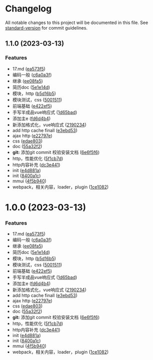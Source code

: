# Changelog

All notable changes to this project will be documented in this file. See [standard-version](https://github.com/conventional-changelog/standard-version) for commit guidelines.

## 1.1.0 (2023-03-13)


### Features

* 17.md ([ea573f5](https://github.com/coderldt/mmui/commit/ea573f57443ddd1fad56756742a87665c468c230))
* 编码一般 ([c6a0a3f](https://github.com/coderldt/mmui/commit/c6a0a3fb9e7142ea986757fa0284626b2735386e))
* 继承 ([ee08fa5](https://github.com/coderldt/mmui/commit/ee08fa5bb316ab082cba809a80bcba98e8b5a2a7))
* 简历doc ([5e1e14d](https://github.com/coderldt/mmui/commit/5e1e14d88fb01f83eb1233e43c11cb98fd3c678f))
* 模块，http ([b5d16b5](https://github.com/coderldt/mmui/commit/b5d16b50321e0d256a0aed253d69c8daacb0d34d))
* 模块测试，css ([5001511](https://github.com/coderldt/mmui/commit/50015116c817cd83fc5f70b180b12bcd99edd714))
* 前端基础 ([e422ef5](https://github.com/coderldt/mmui/commit/e422ef5ca2cd8d9400f25d680b27af5f02972a9e))
* 手写半成品vue响应式 ([1d65bad](https://github.com/coderldt/mmui/commit/1d65bad82f9807b53c3771b3e8ef07f98145bb08))
* 添加主e ([fd6d4b4](https://github.com/coderldt/mmui/commit/fd6d4b4f2f6c0238a0b45369cbc8f746ec348760))
* 新添加格式化，vue响应式 ([2190234](https://github.com/coderldt/mmui/commit/219023449d071aa638ec20c3d970296dff4181b3))
* add http cache finall ([e3ebd53](https://github.com/coderldt/mmui/commit/e3ebd53e3beb361653029f25129acf1a6a23caa3))
* ajax http ([e22797e](https://github.com/coderldt/mmui/commit/e22797e9b7f12df8b5cf1bbdec33d155c0f4d6ee))
* css ([edae803](https://github.com/coderldt/mmui/commit/edae803511dadaaf4c7eec3acb432a2f1c52570d))
* doc ([55a32f2](https://github.com/coderldt/mmui/commit/55a32f2f70cea41d60b3cc11ccd6c0c6a890b646))
* **git:** 添加git commit 校验安装文档 ([6e6f5f6](https://github.com/coderldt/mmui/commit/6e6f5f6db46cef93f417576080ab85f96cef23b0))
* http，性能优化 ([5f1cb7d](https://github.com/coderldt/mmui/commit/5f1cb7dc62576aafed94cd7599de7be5fcfcee2d))
* http内容补充 ([dc3e441](https://github.com/coderldt/mmui/commit/dc3e4410d2ae4622e593cc8b6bd9dbaaa35a0a8c))
* init ([e4d881a](https://github.com/coderldt/mmui/commit/e4d881a430be4a8beb17bc1493e9d86a1b0b7dfe))
* init ([8400a1c](https://github.com/coderldt/mmui/commit/8400a1c3b112ccf5015afd192312cb1ce7a77e31))
* mmui ([4f5b940](https://github.com/coderldt/mmui/commit/4f5b9405ca2f4ccacb2f3bb0734b6943459c2cc1))
* webpack，相关内容，loader，plugin ([1ce1082](https://github.com/coderldt/mmui/commit/1ce108296d24817d6bcf3c57395149ab61f717e7))

# 1.0.0 (2023-03-13)


### Features

* 17.md ([ea573f5](https://github.com/coderldt/mmui/commit/ea573f57443ddd1fad56756742a87665c468c230))
* 编码一般 ([c6a0a3f](https://github.com/coderldt/mmui/commit/c6a0a3fb9e7142ea986757fa0284626b2735386e))
* 继承 ([ee08fa5](https://github.com/coderldt/mmui/commit/ee08fa5bb316ab082cba809a80bcba98e8b5a2a7))
* 简历doc ([5e1e14d](https://github.com/coderldt/mmui/commit/5e1e14d88fb01f83eb1233e43c11cb98fd3c678f))
* 模块，http ([b5d16b5](https://github.com/coderldt/mmui/commit/b5d16b50321e0d256a0aed253d69c8daacb0d34d))
* 模块测试，css ([5001511](https://github.com/coderldt/mmui/commit/50015116c817cd83fc5f70b180b12bcd99edd714))
* 前端基础 ([e422ef5](https://github.com/coderldt/mmui/commit/e422ef5ca2cd8d9400f25d680b27af5f02972a9e))
* 手写半成品vue响应式 ([1d65bad](https://github.com/coderldt/mmui/commit/1d65bad82f9807b53c3771b3e8ef07f98145bb08))
* 添加主e ([fd6d4b4](https://github.com/coderldt/mmui/commit/fd6d4b4f2f6c0238a0b45369cbc8f746ec348760))
* 新添加格式化，vue响应式 ([2190234](https://github.com/coderldt/mmui/commit/219023449d071aa638ec20c3d970296dff4181b3))
* add http cache finall ([e3ebd53](https://github.com/coderldt/mmui/commit/e3ebd53e3beb361653029f25129acf1a6a23caa3))
* ajax http ([e22797e](https://github.com/coderldt/mmui/commit/e22797e9b7f12df8b5cf1bbdec33d155c0f4d6ee))
* css ([edae803](https://github.com/coderldt/mmui/commit/edae803511dadaaf4c7eec3acb432a2f1c52570d))
* doc ([55a32f2](https://github.com/coderldt/mmui/commit/55a32f2f70cea41d60b3cc11ccd6c0c6a890b646))
* **git:** 添加git commit 校验安装文档 ([6e6f5f6](https://github.com/coderldt/mmui/commit/6e6f5f6db46cef93f417576080ab85f96cef23b0))
* http，性能优化 ([5f1cb7d](https://github.com/coderldt/mmui/commit/5f1cb7dc62576aafed94cd7599de7be5fcfcee2d))
* http内容补充 ([dc3e441](https://github.com/coderldt/mmui/commit/dc3e4410d2ae4622e593cc8b6bd9dbaaa35a0a8c))
* init ([e4d881a](https://github.com/coderldt/mmui/commit/e4d881a430be4a8beb17bc1493e9d86a1b0b7dfe))
* init ([8400a1c](https://github.com/coderldt/mmui/commit/8400a1c3b112ccf5015afd192312cb1ce7a77e31))
* mmui ([4f5b940](https://github.com/coderldt/mmui/commit/4f5b9405ca2f4ccacb2f3bb0734b6943459c2cc1))
* webpack，相关内容，loader，plugin ([1ce1082](https://github.com/coderldt/mmui/commit/1ce108296d24817d6bcf3c57395149ab61f717e7))
